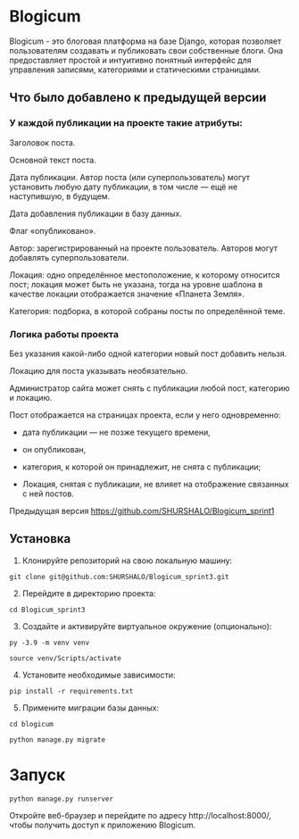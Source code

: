 # Blogicum
Blogicum - это блоговая платформа на базе Django, которая позволяет пользователям создавать и публиковать свои собственные блоги. Она предоставляет простой и интуитивно понятный интерфейс для управления записями, категориями и статическими страницами.

## Что было добавлено к предыдущей версии

### У каждой публикации на проекте такие атрибуты:
Заголовок поста.

Основной текст поста.

Дата публикации. Автор поста (или суперпользователь) могут установить любую дату публикации, в том числе — ещё не наступившую, в будущем.

Дата добавления публикации в базу данных.

Флаг «опубликовано».

Автор: зарегистрированный на проекте пользователь. Авторов могут добавлять суперпользователи.

Локация: одно определённое местоположение, к которому относится пост; локация может быть не указана, тогда на уровне шаблона в качестве локации отображается значение «Планета Земля».

Категория: подборка, в которой собраны посты по определённой теме.

### Логика работы проекта
Без указания какой-либо одной категории новый пост добавить нельзя.

Локацию для поста указывать необязательно.

Администратор сайта может снять с публикации любой пост, категорию и локацию.

Пост отображается на страницах проекта, если у него одновременно:

  - дата публикации — не позже текущего времени,

  - он опубликован,

  - категория, к которой он принадлежит, не снята с публикации;

  - Локация, снятая с публикации, не влияет на отображение связанных с ней постов.

Предыдущая версия https://github.com/SHURSHALO/Blogicum_sprint1
## Установка
1. Клонируйте репозиторий на свою локальную машину:
```
git clone git@github.com:SHURSHALO/Blogicum_sprint3.git
```
2. Перейдите в директорию проекта:
```
cd Blogicum_sprint3
```
3. Создайте и активируйте виртуальное окружение (опционально):
```
py -3.9 -m venv venv
```
```
source venv/Scripts/activate
```

4. Установите необходимые зависимости:
```
pip install -r requirements.txt
```
5. Примените миграции базы данных:
```
cd blogicum
```
```
python manage.py migrate
```
# Запуск
```
python manage.py runserver
```
Откройте веб-браузер и перейдите по адресу http://localhost:8000/, чтобы получить доступ к приложению Blogicum.
